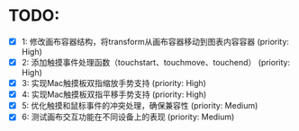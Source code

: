 # TODO:

- [x] 1: 修改画布容器结构，将transform从画布容器移动到图表内容容器 (priority: High)
- [x] 2: 添加触摸事件处理函数（touchstart、touchmove、touchend） (priority: High)
- [x] 3: 实现Mac触摸板双指缩放手势支持 (priority: High)
- [x] 4: 实现Mac触摸板双指平移手势支持 (priority: High)
- [x] 5: 优化触摸和鼠标事件的冲突处理，确保兼容性 (priority: Medium)
- [x] 6: 测试画布交互功能在不同设备上的表现 (priority: Medium)
